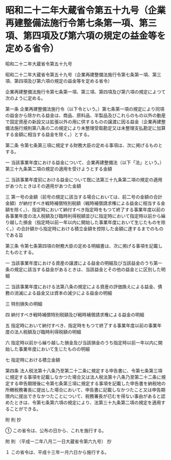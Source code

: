 # 昭和二十二年大蔵省令第五十九号（企業再建整備法施行令第七条第一項、第三項、第四項及び第六項の規定の益金等を定める省令）

昭和二十二年大蔵省令第五十九号

昭和二十二年大蔵省令第五十九号（企業再建整備法施行令第七条第一項、第三項、第四項及び第六項の規定の益金等を定める省令）

企業再建整備法施行令第七条第一項、第三項、第四項及び第六項の規定によつて次のように定める。

第一条 企業再建整備法施行令（以下令という。）第七条第一項の規定により同項の益金から除かれる益金は、商品、原料品、半製品及びこれらのもの以外の動産で固定資産の新設又は拡張以外の用に供するものの譲渡に因る益金（企業再建整備法施行規則第八条の二の規定により未整理受取勘定又は未整理支払勘定に加算する金額に相当する益金を除く。）とする。

第二条 令第七条第三項に規定する財務大臣の定める事項は、次に掲げるものとする。

一 当該事業年度における益金について、企業再建整備法（以下「法」という。）第三十九条第二項の規定の適用を受けようとする金額

二 当該事業年度前における益金について既に法第三十九条第二項の規定の適用があつたときはその適用があつた金額

三 第一号の金額（前号の規定に該当する場合においては、前二号の金額の合計金額）が納付すべき戦時補償特別税額（戦時補償請求権による益金に相当する金額を除く。）、指定時において納付すべき指定時をもつて終了する事業年度以前の各事業年度の法人税額及び臨時利得税額並びに指定時において指定時以前から繰り越した損金（指定時以前一年以内に開始した事業年度において生じたものを除く。）の合計額から指定時における積立金額を控除した金額に達するまでのものである旨

第三条 令第七条第四項の財務大臣の定める明細書は、次に掲げる事項を記載したものとする。

一 当該事業年度における資産の譲渡による益金の明細及び当該益金のうち第一条の規定に該当する益金があるときは、当該益金とその他の益金とに区別した明細

二 当該事業年度における法第八条の規定による資産の評価換えによる益金、債務の消滅による益金又は資本の減少による益金の明細

三 特別損失の明細

四 納付すべき戦時補償特別税額及び戦時補償請求権による益金の明細

五 指定時において納付すべき、指定時をもつて終了する事業年度以前の事業年度の法人税額及び臨時利得税額の明細

六 指定時以前から繰り越した損金及び当該損金のうち指定時以前一年以内に開始した事業年度において生じたものの明細

七 指定時における積立金額

第四条 法人税法第十八条乃至第二十二条に規定する申告書に、令第七条第三項に規定する事項を記載しなかつた場合又は法人税法第十八条乃至第二十二条に規定する申告期限後に令第七条第三項に規定する事項を記載した申告書を納税地の所轄税務署長に提出した場合において、申告書に記載しなかつたこと又は申告期限内に提出できなかつたことについて、税務署長が已むを得ない事由があると認めたときは、令第七条第六項の規定により、法第三十九条第二項の規定を適用することができる。

附 則 抄

① この省令は、公布の日から、これを施行する。

附 則 （平成一二年八月二一日大蔵省令第六九号） 抄

１ この省令は、平成十三年一月六日から施行する。
